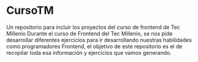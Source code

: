 # CursoTM
Un repositorio para incluir los proyectos del curso de frontend de Tec Millenio
Durante el curso de Frontend del Tec Millenio, se nos pide desarrollar diferentes ejercicios para ir desarrollando nuestras habilidades como programadores Frontend, el objetivo de este repositorio es el de recopilar toda esa información y ejercicios que vamos generando.
